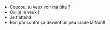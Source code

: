 - Coucou, tu veux voir ma bite ?
- Oui je le veux !
- Je t'attend
- Bon par contre ça devient un peu crade là
Non!!
